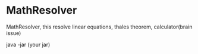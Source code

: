 # MathResolver
MathResolver, this resolve linear equations, thales theorem, calculator(brain issue)

java -jar (your jar)
